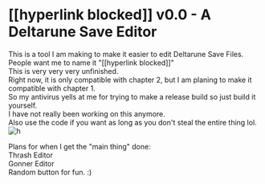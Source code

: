 # [[hyperlink blocked]] v0.0 - A Deltarune Save Editor 



This is a tool I am making to make it easier to edit Deltarune Save Files. <br>
People want me to name it "[[hyperlink blocked]]" <br>
This is very very very unfinished.<br>
Right now, it is only compatible with chapter 2, but I am planing to make it compatible with chapter 1.<br>
So my antivirus yells at me for trying to make a release build so just build it yourself.<br>
I have not really been working on this anymore. <br>
Also use the code if you want as long as you don't steal the entire thing lol.<br>
![h](https://media.discordapp.net/attachments/651594227418923008/895133181605478420/thing.PNG "The tool.")


Plans for when I get the "main thing" done:<br>
Thrash Editor<br>
Gonner Editor<br>
Random button for fun. :)<br>
